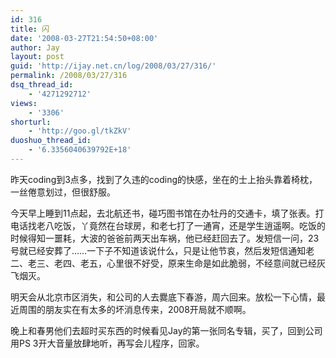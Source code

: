 ```yaml
---
id: 316
title: 闪
date: '2008-03-27T21:54:50+08:00'
author: Jay
layout: post
guid: 'http://ijay.net.cn/log/2008/03/27/316/'
permalink: /2008/03/27/316
dsq_thread_id:
    - '4271292712'
views:
    - '3306'
shorturl:
    - 'http://goo.gl/tkZkV'
duoshuo_thread_id:
    - '6.3356040639792E+18'
---
```


昨天coding到3点多，找到了久违的coding的快感，坐在的士上抬头靠着椅枕，一丝倦意划过，但很舒服。

今天早上睡到11点起，去北航还书，碰巧图书馆在办牡丹的交通卡，填了张表。打电话找老八吃饭，丫竟然在台球房，和老七打了一通宵，还是学生逍遥啊。吃饭的时候得知一噩耗，大波的爸爸前两天出车祸，他已经赶回去了。发短信一问，23号就已经安葬了……一下子不知道该说什么，只是让他节哀，然后发短信通知老二、老三、老四、老五，心里很不好受，原来生命是如此脆弱，不经意间就已经灰飞烟灭。

明天会从北京市区消失，和公司的人去爨底下春游，周六回来。放松一下心情，最近周围的朋友实在有太多的坏消息传来，2008开局就不顺啊。

晚上和春男他们去超时买东西的时候看见Jay的第一张同名专辑，买了，回到公司用PS 3开大音量放肆地听，再写会儿程序，回家。